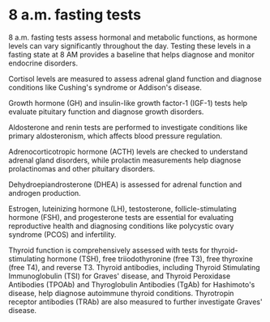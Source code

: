 <!--
source: gpt-40
tags: tests
-->

# 8 a.m. fasting tests 

8 a.m. fasting tests assess hormonal and metabolic functions, as hormone levels
can vary significantly throughout the day. Testing these levels in a fasting
state at 8 AM provides a baseline that helps diagnose and monitor endocrine
disorders.

Cortisol levels are measured to assess adrenal gland function and diagnose
conditions like Cushing's syndrome or Addison's disease. 

Growth hormone (GH) and insulin-like growth factor-1 (IGF-1) tests help evaluate
pituitary function and diagnose growth disorders. 

Aldosterone and renin tests are performed to investigate conditions like primary
aldosteronism, which affects blood pressure regulation.

Adrenocorticotropic hormone (ACTH) levels are checked to understand adrenal
gland disorders, while prolactin measurements help diagnose prolactinomas and
other pituitary disorders. 

Dehydroepiandrosterone (DHEA) is assessed for adrenal function and androgen
production. 

Estrogen, luteinizing hormone (LH), testosterone, follicle-stimulating hormone
(FSH), and progesterone tests are essential for evaluating reproductive health
and diagnosing conditions like polycystic ovary syndrome (PCOS) and infertility.

Thyroid function is comprehensively assessed with tests for thyroid-stimulating
hormone (TSH), free triiodothyronine (free T3), free thyroxine (free T4), and
reverse T3. Thyroid antibodies, including Thyroid Stimulating Immunoglobulin
(TSI) for Graves' disease, and Thyroid Peroxidase Antibodies (TPOAb) and
Thyroglobulin Antibodies (TgAb) for Hashimoto's disease, help diagnose
autoimmune thyroid conditions. Thyrotropin receptor antibodies (TRAb) are also
measured to further investigate Graves' disease.
